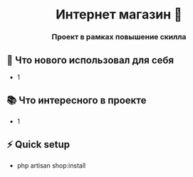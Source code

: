 
<h1 align="center">Интернет магазин 🛒️ </h1>
  <h3 align="center">Проект в рамках повышение скилла</h3>

[//]: # (![LaravelGallery]&#40;https://github.com/WSG434/LaravelGallery/blob/master/preview.jpg?raw=true&#41;)

## 🚀 Что нового использовал для себя

- 1

## 📚 Что интересного в проекте

- 1 

## ⚡ Quick setup

- php artisan shop:install

[//]: # (1. Скачать проект `git clone https://github.com/WSG434/LaravelGallery.git`)
[//]: # (2. Скопировать и запустить docker команды в терминале:)
[//]: # (   `docker compose up --build -d && docker compose exec php-cli composer install && docker compose exec php-cli php artisan migrate && docker compose exec php-cli php artisan db:seed`)
[//]: # (3. Перейти в браузер по адресу `localhost:8080`)
